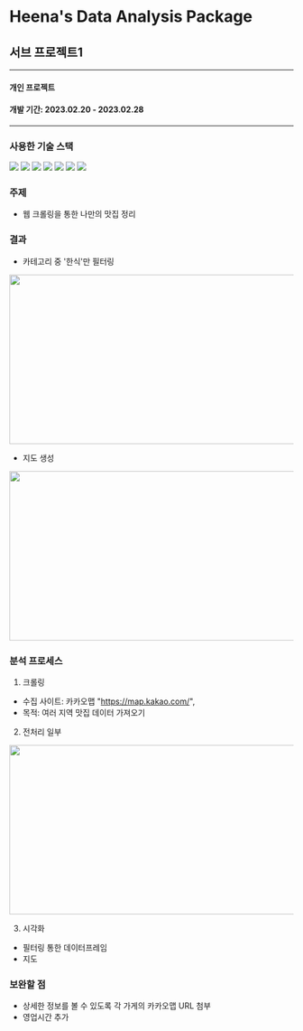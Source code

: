 # Heena's Data Analysis Package

## 서브 프로젝트1
---

#### **개인 프로젝트**

#### **개발 기간: 2023.02.20 - 2023.02.28**

---
### 사용한 기술 스택

<img src="https://img.shields.io/badge/Python-red?style=flat&logo=Python&logoColor=white"> <img src="https://img.shields.io/badge/MySQL-yellow?style=flat&logo=MySQL&logoColor=white"> <img src="https://img.shields.io/badge/Jupyter-blue?style=flat&logo=Jupyter&logoColor=white"> <img src="https://img.shields.io/badge/Selenuim-success?style=flat&logo=Selenium&logoColor=white"> <img src="https://img.shields.io/badge/pandas-yellowgreen?style=flat&logo=pandas&logoColor=white"> <img src="https://img.shields.io/badge/Folium-ff69b4?style=flat&logo=Folium&logoColor=white"> <img src="https://img.shields.io/badge/Visual Studio Code-blueviolet?style=flat&logo=Visual Studio Code&logoColor=white">


### 주제
- 웹 크롤링을 통한 나만의 맛집 정리


### 결과
- 카테고리 중 '한식'만 필터링

<img src="https://user-images.githubusercontent.com/104770890/222644261-3f007f71-3e82-4640-9ad5-f2b57b396a6b.png" width="650" height="300"/>



- 지도 생성

<img src="https://user-images.githubusercontent.com/104770890/222644852-c9a898ca-849a-46e6-871a-647cd24cca5c.png" width="650" height="300"/>



### 분석 프로세스
1. 크롤링
- 수집 사이트: 카카오맵 "https://map.kakao.com/", 
- 목적: 여러 지역 맛집 데이터 가져오기

2. 전처리 일부

<img src="https://user-images.githubusercontent.com/104770890/222648245-c174cf6f-c729-4f16-b726-bad8e732eac4.png" width="650" height="300"/>

3. 시각화
- 필터링 통한 데이터프레임
- 지도

### 보완할 점
- 상세한 정보를 볼 수 있도록 각 가게의 카카오맵 URL 첨부
- 영업시간 추가